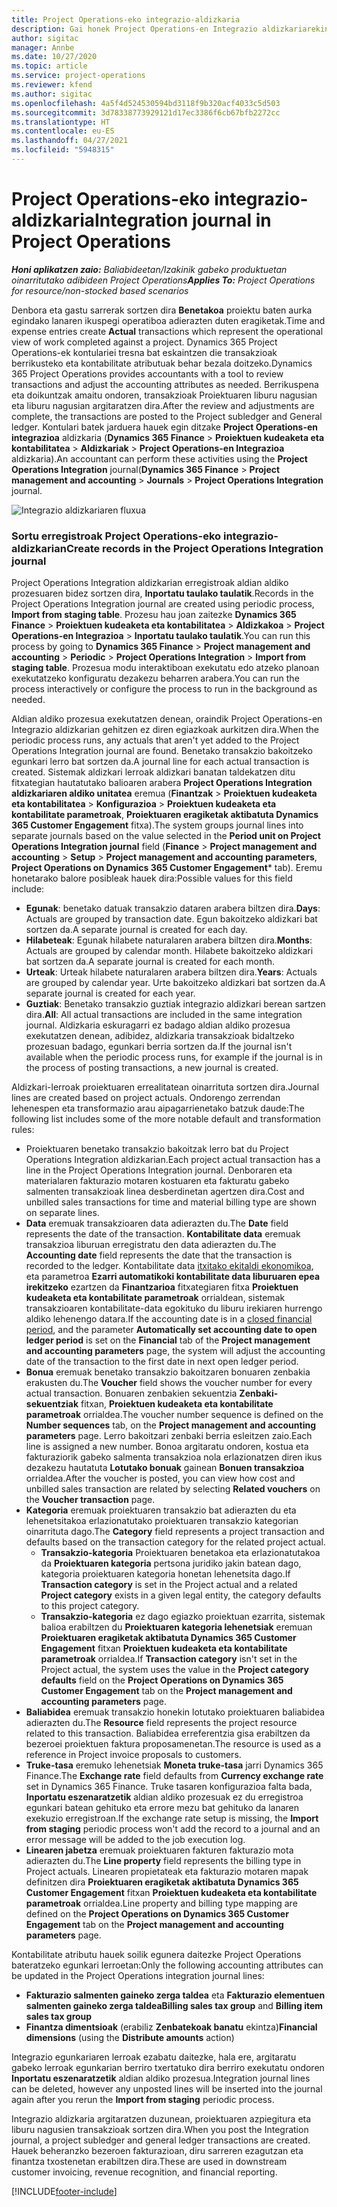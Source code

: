 ```yaml
---
title: Project Operations-eko integrazio-aldizkaria
description: Gai honek Project Operations-en Integrazio aldizkariarekin lan egiteari buruzko informazioa eskaintzen du.
author: sigitac
manager: Annbe
ms.date: 10/27/2020
ms.topic: article
ms.service: project-operations
ms.reviewer: kfend
ms.author: sigitac
ms.openlocfilehash: 4a5f4d524530594bd3118f9b320acf4033c5d503
ms.sourcegitcommit: 3d78338773929121d17ec3386f6cb67bfb2272cc
ms.translationtype: HT
ms.contentlocale: eu-ES
ms.lasthandoff: 04/27/2021
ms.locfileid: "5948315"
---
```

# <a name="integration-journal-in-project-operations"></a><span data-ttu-id="165a4-103">Project Operations-eko integrazio-aldizkaria</span><span class="sxs-lookup"><span data-stu-id="165a4-103">Integration journal in Project Operations</span></span>

<span data-ttu-id="165a4-104">_**Honi aplikatzen zaio:** Baliabideetan/Izakinik gabeko produktuetan oinarritutako adibideen Project Operations_</span><span class="sxs-lookup"><span data-stu-id="165a4-104">_**Applies To:** Project Operations for resource/non-stocked based scenarios_</span></span>

<span data-ttu-id="165a4-105">Denbora eta gastu sarrerak sortzen dira **Benetakoa** proiektu baten aurka egindako lanaren ikuspegi operatiboa adierazten duten eragiketak.</span><span class="sxs-lookup"><span data-stu-id="165a4-105">Time and expense entries create **Actual** transactions which represent the operational view of work completed against a project.</span></span> <span data-ttu-id="165a4-106">Dynamics 365 Project Operations-ek kontulariei tresna bat eskaintzen die transakzioak berrikusteko eta kontabilitate atributuak behar bezala doitzeko.</span><span class="sxs-lookup"><span data-stu-id="165a4-106">Dynamics 365 Project Operations provides accountants with a tool to review transactions and adjust the accounting attributes as needed.</span></span> <span data-ttu-id="165a4-107">Berrikuspena eta doikuntzak amaitu ondoren, transakzioak Proiektuaren liburu nagusian eta liburu nagusian argitaratzen dira.</span><span class="sxs-lookup"><span data-stu-id="165a4-107">After the review and adjustments are complete, the transactions are posted to the Project subledger and General ledger.</span></span> <span data-ttu-id="165a4-108">Kontulari batek jarduera hauek egin ditzake **Project Operations-en integrazioa** aldizkaria (**Dynamics 365 Finance** > **Proiektuen kudeaketa eta kontabilitatea** > **Aldizkariak** > **Project Operations-en Integrazioa** aldizkaria).</span><span class="sxs-lookup"><span data-stu-id="165a4-108">An accountant can perform these activities using the **Project Operations Integration** journal(**Dynamics 365 Finance** > **Project management and accounting** > **Journals** > **Project Operations Integration** journal.</span></span>

![Integrazio aldizkariaren fluxua](./media/IntegrationJournal.png)

### <a name="create-records-in-the-project-operations-integration-journal"></a><span data-ttu-id="165a4-110">Sortu erregistroak Project Operations-eko integrazio-aldizkarian</span><span class="sxs-lookup"><span data-stu-id="165a4-110">Create records in the Project Operations Integration journal</span></span>

<span data-ttu-id="165a4-111">Project Operations Integration aldizkarian erregistroak aldian aldiko prozesuaren bidez sortzen dira, **Inportatu taulako taulatik**.</span><span class="sxs-lookup"><span data-stu-id="165a4-111">Records in the Project Operations Integration journal are created using periodic process, **Import from staging table**.</span></span> <span data-ttu-id="165a4-112">Prozesu hau joan zaitezke **Dynamics 365 Finance** > **Proiektuen kudeaketa eta kontabilitatea** > **Aldizkakoa** > **Project Operations-en Integrazioa** > **Inportatu taulako taulatik**.</span><span class="sxs-lookup"><span data-stu-id="165a4-112">You can run this process by going to **Dynamics 365 Finance** > **Project management and accounting** > **Periodic** > **Project Operations Integration** > **Import from staging table**.</span></span> <span data-ttu-id="165a4-113">Prozesua modu interaktiboan exekutatu edo atzeko planoan exekutatzeko konfiguratu dezakezu beharren arabera.</span><span class="sxs-lookup"><span data-stu-id="165a4-113">You can run the process interactively or configure the process to run in the background as needed.</span></span>

<span data-ttu-id="165a4-114">Aldian aldiko prozesua exekutatzen denean, oraindik Project Operations-en Integrazio aldizkarian gehitzen ez diren egiazkoak aurkitzen dira.</span><span class="sxs-lookup"><span data-stu-id="165a4-114">When the periodic process runs, any actuals that aren't yet added to the Project Operations Integration journal are found.</span></span> <span data-ttu-id="165a4-115">Benetako transakzio bakoitzeko egunkari lerro bat sortzen da.</span><span class="sxs-lookup"><span data-stu-id="165a4-115">A journal line for each actual transaction is created.</span></span>
<span data-ttu-id="165a4-116">Sistemak aldizkari lerroak aldizkari banatan taldekatzen ditu fitxategian hautatutako balioaren arabera **Project Operations Integration aldizkariaren aldiko unitatea** eremua (**Finantzak** > **Proiektuen kudeaketa eta kontabilitatea** > **Konfigurazioa** > **Proiektuen kudeaketa eta kontabilitate parametroak**, **Proiektuaren eragiketak aktibatuta Dynamics 365 Customer Engagement** fitxa).</span><span class="sxs-lookup"><span data-stu-id="165a4-116">The system groups journal lines into separate journals based on the value selected in the **Period unit on Project Operations Integration journal** field (**Finance** > **Project management and accounting** > **Setup** > **Project management and accounting parameters**, **Project Operations on Dynamics 365 Customer Engagement**\* tab).</span></span> <span data-ttu-id="165a4-117">Eremu honetarako balore posibleak hauek dira:</span><span class="sxs-lookup"><span data-stu-id="165a4-117">Possible values for this field include:</span></span>

  - <span data-ttu-id="165a4-118">**Egunak**: benetako datuak transakzio dataren arabera biltzen dira.</span><span class="sxs-lookup"><span data-stu-id="165a4-118">**Days**: Actuals are grouped by transaction date.</span></span> <span data-ttu-id="165a4-119">Egun bakoitzeko aldizkari bat sortzen da.</span><span class="sxs-lookup"><span data-stu-id="165a4-119">A separate journal is created for each day.</span></span>
  - <span data-ttu-id="165a4-120">**Hilabeteak**: Egunak hilabete naturalaren arabera biltzen dira.</span><span class="sxs-lookup"><span data-stu-id="165a4-120">**Months**: Actuals are grouped by calendar month.</span></span> <span data-ttu-id="165a4-121">Hilabete bakoitzeko aldizkari bat sortzen da.</span><span class="sxs-lookup"><span data-stu-id="165a4-121">A separate journal is created for each month.</span></span>
  - <span data-ttu-id="165a4-122">**Urteak**: Urteak hilabete naturalaren arabera biltzen dira.</span><span class="sxs-lookup"><span data-stu-id="165a4-122">**Years**: Actuals are grouped by calendar year.</span></span> <span data-ttu-id="165a4-123">Urte bakoitzeko aldizkari bat sortzen da.</span><span class="sxs-lookup"><span data-stu-id="165a4-123">A separate journal is created for each year.</span></span>
  - <span data-ttu-id="165a4-124">**Guztiak**: Benetako transakzio guztiak integrazio aldizkari berean sartzen dira.</span><span class="sxs-lookup"><span data-stu-id="165a4-124">**All**: All actual transactions are included in the same integration journal.</span></span> <span data-ttu-id="165a4-125">Aldizkaria eskuragarri ez badago aldian aldiko prozesua exekutatzen denean, adibidez, aldizkaria transakzioak bidaltzeko prozesuan badago, egunkari berria sortzen da.</span><span class="sxs-lookup"><span data-stu-id="165a4-125">If the journal isn't available when the periodic process runs, for example if the journal is in the process of posting transactions, a new journal is created.</span></span>

<span data-ttu-id="165a4-126">Aldizkari-lerroak proiektuaren errealitatean oinarrituta sortzen dira.</span><span class="sxs-lookup"><span data-stu-id="165a4-126">Journal lines are created based on project actuals.</span></span> <span data-ttu-id="165a4-127">Ondorengo zerrendan lehenespen eta transformazio arau aipagarrienetako batzuk daude:</span><span class="sxs-lookup"><span data-stu-id="165a4-127">The following list includes some of the more notable default and transformation rules:</span></span>

  - <span data-ttu-id="165a4-128">Proiektuaren benetako transakzio bakoitzak lerro bat du Project Operations Integration aldizkarian.</span><span class="sxs-lookup"><span data-stu-id="165a4-128">Each project actual transaction has a line in the Project Operations Integration journal.</span></span> <span data-ttu-id="165a4-129">Denboraren eta materialaren fakturazio motaren kostuaren eta fakturatu gabeko salmenten transakzioak linea desberdinetan agertzen dira.</span><span class="sxs-lookup"><span data-stu-id="165a4-129">Cost and unbilled sales transactions for time and material billing type are shown on separate lines.</span></span>
  - <span data-ttu-id="165a4-130">**Data** eremuak transakzioaren data adierazten du.</span><span class="sxs-lookup"><span data-stu-id="165a4-130">The **Date** field represents the date of the transaction.</span></span> <span data-ttu-id="165a4-131">**Kontabilitate data** eremuak transakzioa liburuan erregistratu den data adierazten du.</span><span class="sxs-lookup"><span data-stu-id="165a4-131">The **Accounting date** field represents the date that the transaction is recorded to the ledger.</span></span> <span data-ttu-id="165a4-132">Kontabilitate data [itxitako ekitaldi ekonomikoa](/dynamics365/finance/general-ledger/close-general-ledger-at-period-end), eta parametroa **Ezarri automatikoki kontabilitate data liburuaren epea irekitzeko** ezartzen da **Finantzarioa** fitxategiaren fitxa **Proiektuen kudeaketa eta kontabilitate parametroak** orrialdean, sistemak transakzioaren kontabilitate-data egokituko du liburu irekiaren hurrengo aldiko lehenengo datara.</span><span class="sxs-lookup"><span data-stu-id="165a4-132">If the accounting date is in a [closed financial period](/dynamics365/finance/general-ledger/close-general-ledger-at-period-end), and the parameter **Automatically set accounting date to open ledger period** is set on the **Financial** tab of the **Project management and accounting parameters** page, the system will adjust the accounting date of the transaction to the first date in next open ledger period.</span></span>
  - <span data-ttu-id="165a4-133">**Bonua** eremuak benetako transakzio bakoitzaren bonuaren zenbakia erakusten du.</span><span class="sxs-lookup"><span data-stu-id="165a4-133">The **Voucher** field shows the voucher number for every actual transaction.</span></span> <span data-ttu-id="165a4-134">Bonuaren zenbakien sekuentzia **Zenbaki-sekuentziak** fitxan, **Proiektuen kudeaketa eta kontabilitate parametroak** orrialdea.</span><span class="sxs-lookup"><span data-stu-id="165a4-134">The voucher number sequence is defined on the **Number sequences** tab, on the **Project management and accounting parameters** page.</span></span> <span data-ttu-id="165a4-135">Lerro bakoitzari zenbaki berria esleitzen zaio.</span><span class="sxs-lookup"><span data-stu-id="165a4-135">Each line is assigned a new number.</span></span> <span data-ttu-id="165a4-136">Bonoa argitaratu ondoren, kostua eta fakturaziorik gabeko salmenta transakzioa nola erlazionatzen diren ikus dezakezu hautatuta **Lotutako bonuak** gainean **Bonuen transakzioa** orrialdea.</span><span class="sxs-lookup"><span data-stu-id="165a4-136">After the voucher is posted, you can view how cost and unbilled sales transaction are related by selecting **Related vouchers** on the **Voucher transaction** page.</span></span>
  - <span data-ttu-id="165a4-137">**Kategoria** eremuak proiektuaren transakzio bat adierazten du eta lehenetsitakoa erlazionatutako proiektuaren transakzio kategorian oinarrituta dago.</span><span class="sxs-lookup"><span data-stu-id="165a4-137">The **Category** field represents a project transaction and defaults based on the transaction category for the related project actual.</span></span>
    - <span data-ttu-id="165a4-138">**Transakzio-kategoria** Proiektuaren benetakoa eta erlazionatutakoa da **Proiektuaren kategoria** pertsona juridiko jakin batean dago, kategoria proiektuaren kategoria honetan lehenetsita dago.</span><span class="sxs-lookup"><span data-stu-id="165a4-138">If **Transaction category** is set in the Project actual and a related **Project category** exists in a given legal entity, the category defaults to this project category.</span></span>
    - <span data-ttu-id="165a4-139">**Transakzio-kategoria** ez dago egiazko proiektuan ezarrita, sistemak balioa erabiltzen du **Proiektuaren kategoria lehenetsiak** eremuan **Proiektuaren eragiketak aktibatuta Dynamics 365 Customer Engagement** fitxan **Proiektuen kudeaketa eta kontabilitate parametroak** orrialdea.</span><span class="sxs-lookup"><span data-stu-id="165a4-139">If **Transaction category** isn't set in the Project actual, the system uses the value in the **Project category defaults** field on the **Project Operations on Dynamics 365 Customer Engagement** tab on the **Project management and accounting parameters** page.</span></span>
  - <span data-ttu-id="165a4-140">**Baliabidea** eremuak transakzio honekin lotutako proiektuaren baliabidea adierazten du.</span><span class="sxs-lookup"><span data-stu-id="165a4-140">The **Resource** field represents the project resource related to this transaction.</span></span> <span data-ttu-id="165a4-141">Baliabidea erreferentzia gisa erabiltzen da bezeroei proiektuen faktura proposamenetan.</span><span class="sxs-lookup"><span data-stu-id="165a4-141">The resource is used as a reference in Project invoice proposals to customers.</span></span>
  - <span data-ttu-id="165a4-142">**Truke-tasa** eremuko lehenetsiak **Moneta truke-tasa** jarri Dynamics 365 Finance.</span><span class="sxs-lookup"><span data-stu-id="165a4-142">The **Exchange rate** field defaults from **Currency exchange rate** set in Dynamics 365 Finance.</span></span> <span data-ttu-id="165a4-143">Truke tasaren konfigurazioa falta bada, **Inportatu eszenaratzetik** aldian aldiko prozesuak ez du erregistroa egunkari batean gehituko eta errore mezu bat gehituko da lanaren exekuzio erregistroan.</span><span class="sxs-lookup"><span data-stu-id="165a4-143">If the exchange rate setup is missing, the **Import from staging** periodic process won't add the record to a journal and an error message will be added to the job execution log.</span></span>
  - <span data-ttu-id="165a4-144">**Linearen jabetza** eremuak proiektuaren fakturen fakturazio mota adierazten du.</span><span class="sxs-lookup"><span data-stu-id="165a4-144">The **Line property** field represents the billing type in Project actuals.</span></span> <span data-ttu-id="165a4-145">Linearen propietateak eta fakturazio motaren mapak definitzen dira **Proiektuaren eragiketak aktibatuta Dynamics 365 Customer Engagement** fitxan **Proiektuen kudeaketa eta kontabilitate parametroak** orrialdea.</span><span class="sxs-lookup"><span data-stu-id="165a4-145">Line property and billing type mapping are defined on the **Project Operations on Dynamics 365 Customer Engagement** tab on the **Project management and accounting parameters** page.</span></span>

<span data-ttu-id="165a4-146">Kontabilitate atributu hauek soilik egunera daitezke Project Operations bateratzeko egunkari lerroetan:</span><span class="sxs-lookup"><span data-stu-id="165a4-146">Only the following accounting attributes can be updated in the Project Operations integration journal lines:</span></span>

- <span data-ttu-id="165a4-147">**Fakturazio salmenten gaineko zerga taldea** eta **Fakturazio elementuen salmenten gaineko zerga taldea**</span><span class="sxs-lookup"><span data-stu-id="165a4-147">**Billing sales tax group** and **Billing item sales tax group**</span></span>
- <span data-ttu-id="165a4-148">**Finantza dimentsioak** (erabiliz **Zenbatekoak banatu** ekintza)</span><span class="sxs-lookup"><span data-stu-id="165a4-148">**Financial dimensions** (using the **Distribute amounts** action)</span></span>

<span data-ttu-id="165a4-149">Integrazio egunkariaren lerroak ezabatu daitezke, hala ere, argitaratu gabeko lerroak egunkarian berriro txertatuko dira berriro exekutatu ondoren **Inportatu eszenaratzetik** aldian aldiko prozesua.</span><span class="sxs-lookup"><span data-stu-id="165a4-149">Integration journal lines can be deleted, however any unposted lines will be inserted into the journal again after you rerun the **Import from staging** periodic process.</span></span>

<span data-ttu-id="165a4-150">Integrazio aldizkaria argitaratzen duzunean, proiektuaren azpiegitura eta liburu nagusien transakzioak sortzen dira.</span><span class="sxs-lookup"><span data-stu-id="165a4-150">When you post the Integration journal, a project subledger and general ledger transactions are created.</span></span> <span data-ttu-id="165a4-151">Hauek beheranzko bezeroen fakturazioan, diru sarreren ezagutzan eta finantza txostenetan erabiltzen dira.</span><span class="sxs-lookup"><span data-stu-id="165a4-151">These are used in downstream customer invoicing, revenue recognition, and financial reporting.</span></span>


[!INCLUDE[footer-include](../includes/footer-banner.md)]